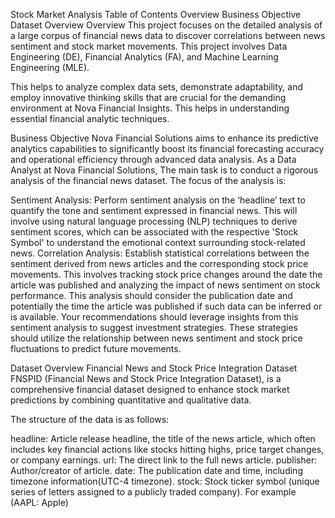 Stock Market Analysis
Table of Contents
Overview
Business Objective
Dataset Overview
Overview
This project focuses on the detailed analysis of a large corpus of financial news data to discover correlations between news sentiment and stock market movements. This project involves Data Engineering (DE), Financial Analytics (FA), and Machine Learning Engineering (MLE).

This helps to analyze complex data sets, demonstrate adaptability, and employ innovative thinking skills that are crucial for the demanding environment at Nova Financial Insights. This helps in understanding essential financial analytic techniques.

Business Objective
Nova Financial Solutions aims to enhance its predictive analytics capabilities to significantly boost its financial forecasting accuracy and operational efficiency through advanced data analysis. As a Data Analyst at Nova Financial Solutions, The main task is to conduct a rigorous analysis of the financial news dataset. The focus of the analysis is:

Sentiment Analysis: Perform sentiment analysis on the ‘headline’ text to quantify the tone and sentiment expressed in financial news. This will involve using natural language processing (NLP) techniques to derive sentiment scores, which can be associated with the respective 'Stock Symbol' to understand the emotional context surrounding stock-related news.
Correlation Analysis: Establish statistical correlations between the sentiment derived from news articles and the corresponding stock price movements. This involves tracking stock price changes around the date the article was published and analyzing the impact of news sentiment on stock performance. This analysis should consider the publication date and potentially the time the article was published if such data can be inferred or is available.
Your recommendations should leverage insights from this sentiment analysis to suggest investment strategies. These strategies should utilize the relationship between news sentiment and stock price fluctuations to predict future movements.

Dataset Overview
Financial News and Stock Price Integration Dataset
FNSPID (Financial News and Stock Price Integration Dataset), is a comprehensive financial dataset designed to enhance stock market predictions by combining quantitative and qualitative data.

The structure of the data is as follows:

headline: Article release headline, the title of the news article, which often includes key financial actions like stocks hitting highs, price target changes, or company earnings.
url: The direct link to the full news article.
publisher: Author/creator of article.
date: The publication date and time, including timezone information(UTC-4 timezone).
stock: Stock ticker symbol (unique series of letters assigned to a publicly traded company). For example (AAPL: Apple)
